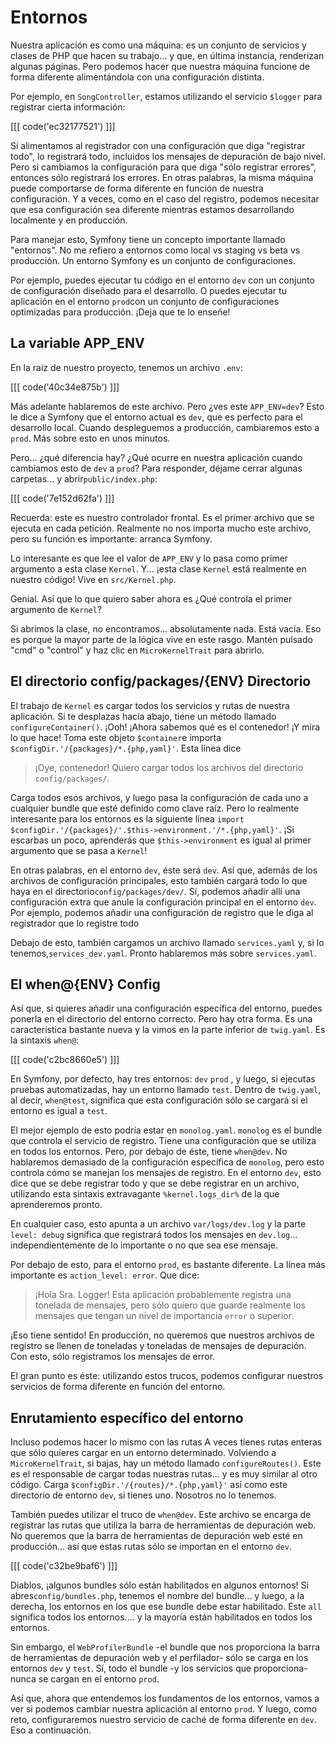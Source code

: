 # Entornos

Nuestra aplicación es como una máquina: es un conjunto de servicios y clases de PHP que hacen su trabajo... y que, en última instancia, renderizan algunas páginas. Pero podemos hacer que nuestra máquina funcione de forma diferente alimentándola con una configuración distinta.

Por ejemplo, en `SongController`, estamos utilizando el servicio `$logger` para registrar cierta información:

[[[ code('ec32177521') ]]]

Si alimentamos al registrador con una configuración que diga "registrar todo", lo registrará todo, incluidos los mensajes de depuración de bajo nivel. Pero si cambiamos la configuración para que diga "sólo registrar errores", entonces sólo registrará los errores. En otras palabras, la misma máquina puede comportarse de forma diferente en función de nuestra configuración. Y a veces, como en el caso del registro, podemos necesitar que esa configuración sea diferente mientras estamos desarrollando localmente y en producción.

Para manejar esto, Symfony tiene un concepto importante llamado "entornos". No me refiero a entornos como local vs staging vs beta vs producción. Un entorno Symfony es un conjunto de configuraciones.

Por ejemplo, puedes ejecutar tu código en el entorno `dev` con un conjunto de configuración diseñado para el desarrollo. O puedes ejecutar tu aplicación en el entorno `prod`con un conjunto de configuraciones optimizadas para producción. ¡Deja que te lo enseñe!

## La variable APP_ENV

En la raíz de nuestro proyecto, tenemos un archivo `.env`:

[[[ code('40c34e875b') ]]]

Más adelante hablaremos de este archivo. Pero ¿ves este `APP_ENV=dev`? 
Esto le dice a Symfony que el entorno actual es `dev`, que es perfecto para el desarrollo local. Cuando despleguemos a producción, cambiaremos esto a `prod`. 
Más sobre esto en unos minutos.

Pero... ¿qué diferencia hay? ¿Qué ocurre en nuestra aplicación cuando cambiamos esto de `dev` a `prod`? Para responder, déjame cerrar algunas carpetas... y abrir`public/index.php`:

[[[ code('7e152d62fa') ]]]

Recuerda: este es nuestro controlador frontal. Es el primer archivo que se ejecuta en cada petición. Realmente no nos importa mucho este archivo, pero su función es importante: arranca Symfony.

Lo interesante es que lee el valor de `APP_ENV` y lo pasa como primer argumento a esta clase `Kernel`. Y... ¡esta clase `Kernel` está realmente en nuestro código! Vive en `src/Kernel.php`.

Genial. Así que lo que quiero saber ahora es ¿Qué controla el primer argumento de `Kernel`?

Si abrimos la clase, no encontramos... absolutamente nada. Está vacía. Eso es porque la mayor parte de la lógica vive en este rasgo. Mantén pulsado "cmd" o "control" y haz clic en `MicroKernelTrait` para abrirlo.

## El directorio config/packages/{ENV} Directorio

El trabajo de `Kernel` es cargar todos los servicios y rutas de nuestra aplicación. Si te desplazas hacia abajo, tiene un método llamado `configureContainer()`. ¡Ooh! ¡Ahora sabemos qué es el contenedor! ¡Y mira lo que hace! Toma este objeto `$container`e importa `$configDir.'/{packages}/*.{php,yaml}'`. Esta línea dice

> ¡Oye, contenedor! Quiero cargar todos los archivos del directorio `config/packages/`.

Carga todos esos archivos, y luego pasa la configuración de cada uno a cualquier bundle que esté definido como clave raíz. Pero lo realmente interesante para los entornos es la siguiente línea `import`
`$configDir.'/{packages}/'.$this->environment.'/*.{php,yaml}'`. ¡Si escarbas un poco, aprenderás que `$this->environment` es igual al primer argumento que se pasa a `Kernel`!

En otras palabras, en el entorno `dev`, éste será `dev`. Así que, además de los archivos de configuración principales, esto también cargará todo lo que haya en el directorio`config/packages/dev/`. Sí, podemos añadir allí una configuración extra que anule la configuración principal en el entorno `dev`. Por ejemplo, podemos añadir una configuración de registro que le diga al registrador que lo registre todo

Debajo de esto, también cargamos un archivo llamado `services.yaml` y, si lo tenemos,`services_dev.yaml`. Pronto hablaremos más sobre `services.yaml`.

## El when@{ENV} Config

Así que, si quieres añadir una configuración específica del entorno, puedes ponerla en el directorio del entorno correcto. Pero hay otra forma. Es una característica bastante nueva y la vimos en la parte inferior de `twig.yaml`. Es la sintaxis `when@`:

[[[ code('c2bc8660e5') ]]]

En Symfony, por defecto, hay tres entornos: `dev` `prod` , y luego, si ejecutas pruebas automatizadas, hay un entorno llamado `test`. Dentro de `twig.yaml`, al decir, `when@test`, significa que esta configuración sólo se cargará si el entorno es igual a `test`.

El mejor ejemplo de esto podría estar en `monolog.yaml`. `monolog` es el bundle que controla el servicio de registro. Tiene una configuración que se utiliza en todos los entornos. Pero, por debajo de éste, tiene `when@dev`. No hablaremos demasiado de la configuración específica de `monolog`, pero esto controla cómo se manejan los mensajes de registro. En el entorno `dev`, esto dice que se debe registrar todo y que se debe registrar en un archivo, utilizando esta sintaxis extravagante `%kernel.logs_dir%` de la que aprenderemos pronto.

En cualquier caso, esto apunta a un archivo `var/logs/dev.log` y la parte `level: debug` significa que registrará todos los mensajes en `dev.log`... independientemente de lo importante o no que sea ese mensaje.

Por debajo de esto, para el entorno `prod`, es bastante diferente. La línea más importante es `action_level: error`. Que dice:

> ¡Hola Sra. Logger! Esta aplicación probablemente registra una tonelada de mensajes, pero sólo quiero que
> guarde realmente los mensajes que tengan un nivel de importancia `error` o superior.

¡Eso tiene sentido! En producción, no queremos que nuestros archivos de registro se llenen de toneladas y toneladas de mensajes de depuración. Con esto, sólo registramos los mensajes de error.

El gran punto es éste: utilizando estos trucos, podemos configurar nuestros servicios de forma diferente en función del entorno.

## Enrutamiento específico del entorno

Incluso podemos hacer lo mismo con las rutas A veces tienes rutas enteras que sólo quieres cargar en un entorno determinado. Volviendo a `MicroKernelTrait`, si bajas, hay un método llamado `configureRoutes()`. Este es el responsable de cargar todas nuestras rutas... y es muy similar al otro código. Carga `$configDir.'/{routes}/*.{php,yaml}'` así como este directorio de entorno `dev`, si tienes uno. Nosotros no lo tenemos.

También puedes utilizar el truco de `when@dev`. Este archivo se encarga de registrar las rutas que utiliza la barra de herramientas de depuración web. No queremos que la barra de herramientas de depuración web esté en producción... así que estas rutas sólo se importan en el entorno `dev`.

[[[ code('c32be9baf6') ]]]

Diablos, ¡algunos bundles sólo están habilitados en algunos entornos! Si abres`config/bundles.php`, tenemos el nombre del bundle... y luego, a la derecha, los entornos en los que ese bundle debe estar habilitado. Este `all` significa todos los entornos.... y la mayoría están habilitados en todos los entornos.

Sin embargo, el `WebProfilerBundle` -el bundle que nos proporciona la barra de herramientas de depuración web y el perfilador- sólo se carga en los entornos `dev` y `test`. Sí, todo el bundle -y los servicios que proporciona- nunca se cargan en el entorno `prod`.

Así que, ahora que entendemos los fundamentos de los entornos, vamos a ver si podemos cambiar nuestra aplicación al entorno `prod`. Y luego, como reto, configuraremos nuestro servicio de caché de forma diferente en `dev`. Eso a continuación.
